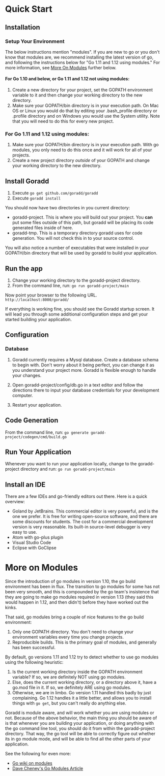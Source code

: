 # Quick Start
## Installation
### Setup Your Environment
The below instructions mention "modules". If you are new to go or you don't know that
modules are, we recommend installing
the latest version of go, and following the instructions below for "Go 1.11 and 1.12 using modules."
For more information, see [More On Modules](#more-on-modules) further below.

#### For Go 1.10 and below, or Go 1.11 and 1.12 not using modules:
1. Create a new directory for your project, set the GOPATH environment variable to it and 
then change your working directory to the new directory.
1. Make sure your GOPATH/bin directory is in your execution path. On Mac OS or Linux 
you would do that by editing your .bash_profile directory or .profile 
directory and on Windows you would use the System utility. Note that you will need to
do this for every new project.

### For Go 1.11 and 1.12 using modules:
1. Make sure your GOPATH/bin directory is in your execution path. With go modules, you
only need to do this once and it will work for all of your projects.
1. Create a new project directory *outside* of your GOPATH and change your working directory 
to the new directory.

## Install Goradd
1. Execute ```go get github.com/goradd/goradd```
1. Execute ```goradd install```

You should now have two directories in you current directory:
* goradd-project. This is where you will build out your project. You **can** put some
files outside of this path, but goradd will be placing its code generated files
inside of here.
* goradd-tmp. This is a temporary directory goradd uses for code generation. You
will not check this in to your source control.

You will also notice a number of executables that were installed in your GOPATH/bin directory
that will be used by goradd to build your application.

## Run the app
1. Change your working directory to the goradd-project directory. 
2. From the command line, run:
```go run goradd-project/main```

Now point your browser to the following URL. 
`http://localhost:8000/goradd/`

If everything is working fine, you should see the Goradd startup screen. It will lead 
you through some additional configuration steps and get your started building your
application. 


## Configuration
### Database
1. Goradd currently requires a Mysql database. Create a 
database schema to begin with. Don't worry about it being perfect, you
can change it as you understand your project more. Goradd is flexible enough
to handle your changes.

2. Open goradd-project/config/db.go in a text editor and follow the directions there
to input your database credentials for your development computer.

3. Restart your application.

## Code Generation
From the command line, run:
`go generate goradd-project/codegen/cmd/build.go`

## Run Your Application
Whenever you want to run your application locally, change to the goradd-project directory and run:
```go run goradd-project/main```

## Install an IDE
There are a few IDEs and go-friendly editors out there. Here is a quick overview:

* Goland by JetBrains. This commercial editor is very powerful, and is the one we prefer. It is
free for writing open-source software, and there are some discounts for students. The
cost for a commercial development version is very reasonable. Its built-in
source-level debugger is very easy to use.
* Atom with go-plus plugin
* Visual Studio Code
* Eclipse with GoClipse

# More on Modules
Since the introduction of go modules in version 1.10, the go build environment has
been in flux. The transition to go modules for some has not been very smooth, and
this is compounded by the go team's insistence that they are going to make go modules
required in version 1.13 (they said this would happen in 1.12, and then didn't)
before they have worked out the kinks.

That said, go modules bring a couple of nice features to the go build environment:
1) Only one GOPATH directory. You don't need to change your environment variables 
every time you change projects.
2) Reproducible builds. This is the primary goal of modules, and generally has been
successful.

By default, go versions 1.11 and 1.12 try to detect whether to use go modules using
the following heuristic:
1. Is the current working directory inside the GOPATH environment variable? If so,
we are definitely NOT using go modules.
2. Else, does the current working directory, or a directory above it, have a go.mod file in
it. If so, we definitely ARE using go modules.
3. Otherwise, we are in limbo. Go version 1.11 handled this badly by just complaining.
Go 1.12 handles it a little better, and allows you to install things with `go get`,
but you can't really do anything else.

Goradd is module aware, and will work whether you are using modules or not. Because
of the above behavior, the main thing you should be aware of is that whenever you
are building your application, or doing anything with the go command line tool,
you should do it from within the goradd-project directory. That way, the go tool
will be able to correctly figure out whether its in go module mode, and will be
able to find all the other parts of your application.

See the following for even more:
* [Go wiki on modules](https://github.com/golang/go/wiki/Modules)
* [Dave Cheney's Go Modules Article](https://dave.cheney.net/2018/07/14/taking-go-modules-for-a-spin)